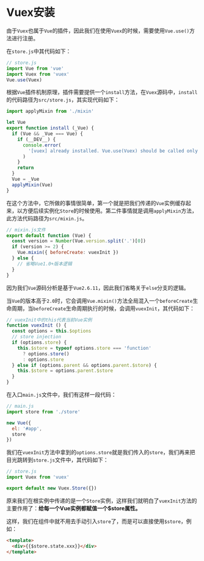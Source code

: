 # Vuex安装

由于`Vuex`也属于`Vue`的插件，因此我们在使用`Vuex`的时候，需要使用`Vue.use()`方法进行注册。

在`store.js`中其代码如下：
```js
// store.js
import Vue from 'vue'
import Vuex from 'vuex'
Vue.use(Vuex)
```
根据`Vue`插件机制原理，插件需要提供一个`install`方法，在`Vuex`源码中，`install`的代码路径为`src/store.js`，其实现代码如下：
```js
import applyMixin from './mixin'

let Vue
export function install (_Vue) {
  if (Vue && _Vue === Vue) {
    if (__DEV__) {
      console.error(
        '[vuex] already installed. Vue.use(Vuex) should be called only once.'
      )
    }
    return
  }
  Vue = _Vue
  applyMixin(Vue)
}
```

在这个方法中，它所做的事情很简单，第一个就是把我们传递的`Vue`实例缓存起来，以方便后续实例化`Store`的时候使用。第二件事情就是调用`applyMixin`方法，此方法代码路径为`src/mixin.js`。
```js
// mixin.js文件
export default function (Vue) {
  const version = Number(Vue.version.split('.')[0])
  if (version >= 2) {
    Vue.mixin({ beforeCreate: vuexInit })
  } else {
    // 省略Vue1.0+版本逻辑
  }
}
```
因为我们`Vue`源码分析是基于`Vue2.6.11`，因此我们省略关于`else`分支的逻辑。

当`Vue`的版本高于`2.0`时，它会调用`Vue.mixin()`方法全局混入一个`beforeCreate`生命周期，当`beforeCreate`生命周期执行的时候，会调用`vuexInit`，其代码如下：
```js
// vuexInit中的this代表当前Vue实例
function vuexInit () {
  const options = this.$options
  // store injection
  if (options.store) {
    this.$store = typeof options.store === 'function'
      ? options.store()
      : options.store
  } else if (options.parent && options.parent.$store) {
    this.$store = options.parent.$store
  }
}
```

在入口`main.js`文件中，我们有这样一段代码：
```js
// main.js
import store from './store'

new Vue({
  el: '#app',
  store
})
```
我们在`vuexInit`方法中拿到的`options.store`就是我们传入的`store`，我们再来把目光跳转到`store.js`文件中，其代码如下：
```js
// store.js
import Vuex from 'vuex'

export default new Vuex.Store({})
```
原来我们在根实例中传递的是一个`Store`实例，这样我们就明白了`vuexInit`方法的主要作用了：**给每一个Vue实例都赋值一个$store属性。**

这样，我们在组件中就不用去手动引入`store`了，而是可以直接使用`$store`，例如：
```html
<template>
  <div>{{$store.state.xxx}}</div>
</template>
```